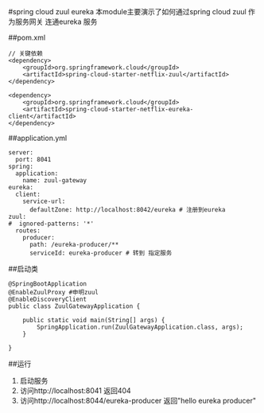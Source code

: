 
#spring cloud zuul eureka
本module主要演示了如何通过spring cloud zuul 作为服务网关 连通eureka 服务


##pom.xml

``` 
// 关键依赖
<dependency>
    <groupId>org.springframework.cloud</groupId>
    <artifactId>spring-cloud-starter-netflix-zuul</artifactId>
</dependency>

<dependency>
    <groupId>org.springframework.cloud</groupId>
    <artifactId>spring-cloud-starter-netflix-eureka-client</artifactId>
</dependency>
```

##application.yml
```
server:
  port: 8041
spring:
  application:
    name: zuul-gateway
eureka:
  client:
    service-url:
      defaultZone: http://localhost:8042/eureka # 注册到eureka
zuul:
#  ignored-patterns: '*'
  routes:
    producer:
      path: /eureka-producer/**
      serviceId: eureka-producer # 转到 指定服务

```
##启动类


```
@SpringBootApplication
@EnableZuulProxy #申明zuul
@EnableDiscoveryClient
public class ZuulGatewayApplication {

    public static void main(String[] args) {
        SpringApplication.run(ZuulGatewayApplication.class, args);
    }

}

```


##运行
1.  启动服务
2.  访问http://localhost:8041 返回404
3.  访问http://localhost:8044/eureka-producer 返回"hello eureka producer"